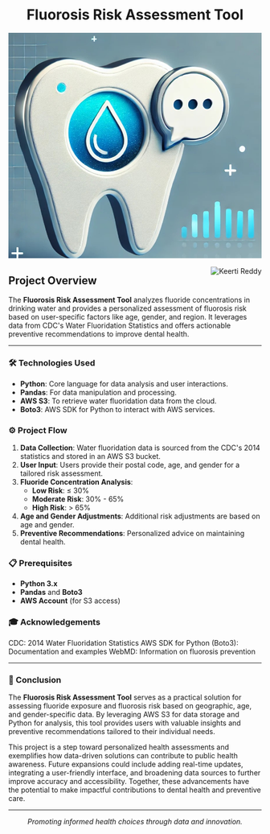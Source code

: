<h1 align="center">
  Fluorosis Risk Assessment Tool
</h1>

![Fluorosis Risk Assessment Tool](https://github.com/kresapu/Flourosis_risk_assesment_tool/blob/main/flourosisrisk_tool.png)



<p align="center">
  <img src="https://komarev.com/ghpvc/?username=keerti-reddy&label=Profile%20Views&color=0e75b6&style=flat" align='right' alt="Keerti Reddy" />
</p>



## Project Overview
The **Fluorosis Risk Assessment Tool** analyzes fluoride concentrations in drinking water and provides a personalized assessment of fluorosis risk based on user-specific factors like age, gender, and region. It leverages data from CDC's Water Fluoridation Statistics and offers actionable preventive recommendations to improve dental health.

---

### 🛠️ Technologies Used
- **Python**: Core language for data analysis and user interactions.
- **Pandas**: For data manipulation and processing.
- **AWS S3**: To retrieve water fluoridation data from the cloud.
- **Boto3**: AWS SDK for Python to interact with AWS services.

### ⚙️ Project Flow
1. **Data Collection**: Water fluoridation data is sourced from the CDC's 2014 statistics and stored in an AWS S3 bucket.
2. **User Input**: Users provide their postal code, age, and gender for a tailored risk assessment.
3. **Fluoride Concentration Analysis**:
   - **Low Risk**: ≤ 30%
   - **Moderate Risk**: 30% - 65%
   - **High Risk**: > 65%
4. **Age and Gender Adjustments**: Additional risk adjustments are based on age and gender.
5. **Preventive Recommendations**: Personalized advice on maintaining dental health.

### 📋 Prerequisites
- **Python 3.x**
- **Pandas** and **Boto3**
- **AWS Account** (for S3 access)

### 🎓 Acknowledgements
CDC: 2014 Water Fluoridation Statistics
AWS SDK for Python (Boto3): Documentation and examples
WebMD: Information on fluorosis prevention

---

### 🏁 Conclusion
The **Fluorosis Risk Assessment Tool** serves as a practical solution for assessing fluoride exposure and fluorosis risk based on geographic, age, and gender-specific data. By leveraging AWS S3 for data storage and Python for analysis, this tool provides users with valuable insights and preventive recommendations tailored to their individual needs. 

This project is a step toward personalized health assessments and exemplifies how data-driven solutions can contribute to public health awareness. Future expansions could include adding real-time updates, integrating a user-friendly interface, and broadening data sources to further improve accuracy and accessibility. Together, these advancements have the potential to make impactful contributions to dental health and preventive care.

---

<p align="center">
  <i>Promoting informed health choices through data and innovation.</i>
</p>





